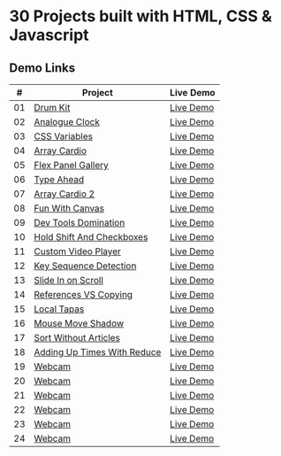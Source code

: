# 30 Projects built with HTML, CSS & Javascript

## Demo Links

| #   | Project                                                                                                                        | Live Demo                                                                                         |
| --- | ------------------------------------------------------------------------------------------------------------------------------ | ------------------------------------------------------------------------------------------------- |
| 01  | [Drum Kit](https://github.com/aykutulis/30-projects-html-css-js/tree/master/01-drum-kit)                                       | [Live Demo](https://aykutulis.github.io/30-projects-html-css-js/01-drum-kit)                      |
| 02  | [Analogue Clock](https://github.com/aykutulis/30-projects-html-css-js/tree/master/02-analogue-clock)                           | [Live Demo](https://aykutulis.github.io/30-projects-html-css-js/02-analogue-clock)                |
| 03  | [CSS Variables](https://github.com/aykutulis/30-projects-html-css-js/tree/master/03-css-variables)                             | [Live Demo](https://aykutulis.github.io/30-projects-html-css-js/03-css-variables)                 |
| 04  | [Array Cardio](https://github.com/aykutulis/30-projects-html-css-js/tree/master/04-array-cardio)                               | [Live Demo](https://aykutulis.github.io/30-projects-html-css-js/04-array-cardio)                  |
| 05  | [Flex Panel Gallery](https://github.com/aykutulis/30-projects-html-css-js/tree/master/05-flex-panel-gallery)                   | [Live Demo](https://aykutulis.github.io/30-projects-html-css-js/05-flex-panel-gallery)            |
| 06  | [Type Ahead](https://github.com/aykutulis/30-projects-html-css-js/tree/master/06-type-ahead)                                   | [Live Demo](https://aykutulis.github.io/30-projects-html-css-js/06-type-ahead)                    |
| 07  | [Array Cardio 2](https://github.com/aykutulis/30-projects-html-css-js/tree/master/07-array-cardio-2)                           | [Live Demo](https://aykutulis.github.io/30-projects-html-css-js/07-array-cardio-2)                |
| 08  | [Fun With Canvas](https://github.com/aykutulis/30-projects-html-css-js/tree/master/08-fun-with-canvas)                         | [Live Demo](https://aykutulis.github.io/30-projects-html-css-js/08-fun-with-canvas)               |
| 09  | [Dev Tools Domination](https://github.com/aykutulis/30-projects-html-css-js/tree/master/09-dev-tools-domination)               | [Live Demo](https://aykutulis.github.io/30-projects-html-css-js/09-dev-tools-domination)          |
| 10  | [Hold Shift And Checkboxes](https://github.com/aykutulis/30-projects-html-css-js/tree/master/10-hold-shift-and-checkboxes)     | [Live Demo](https://aykutulis.github.io/30-projects-html-css-js/10-hold-shift-and-checkboxes)     |
| 11  | [Custom Video Player](https://github.com/aykutulis/30-projects-html-css-js/tree/master/11-custom-video-player)                 | [Live Demo](https://aykutulis.github.io/30-projects-html-css-js/11-custom-video-player)           |
| 12  | [Key Sequence Detection](https://github.com/aykutulis/30-projects-html-css-js/tree/master/12-key-sequence-detection)           | [Live Demo](https://aykutulis.github.io/30-projects-html-css-js/12-key-sequence-detection)        |
| 13  | [Slide In on Scroll](https://github.com/aykutulis/30-projects-html-css-js/tree/master/13-slide-in-on-scroll)                   | [Live Demo](https://aykutulis.github.io/30-projects-html-css-js/13-slide-in-on-scroll)            |
| 14  | [References VS Copying](https://github.com/aykutulis/30-projects-html-css-js/tree/master/14-references-vs-copying)             | [Live Demo](https://aykutulis.github.io/30-projects-html-css-js/14-references-vs-copying)         |
| 15  | [Local Tapas](https://github.com/aykutulis/30-projects-html-css-js/tree/master/15-local-tapas)                                 | [Live Demo](https://aykutulis.github.io/30-projects-html-css-js/15-local-tapas)                   |
| 16  | [Mouse Move Shadow](https://github.com/aykutulis/30-projects-html-css-js/tree/master/16-mouse-move-shadow)                     | [Live Demo](https://aykutulis.github.io/30-projects-html-css-js/16-mouse-move-shadow)             |
| 17  | [Sort Without Articles](https://github.com/aykutulis/30-projects-html-css-js/tree/master/17-sort-without-articles)             | [Live Demo](https://aykutulis.github.io/30-projects-html-css-js/17-sort-without-articles)         |
| 18  | [Adding Up Times With Reduce](https://github.com/aykutulis/30-projects-html-css-js/tree/master/18-adding-up-times-with-reduce) | [Live Demo](https://aykutulis.github.io/30-projects-html-css-js/18-adding-up-times-with-reduce)   |
| 19  | [Webcam](https://github.com/aykutulis/30-projects-html-css-js/tree/master/19-webcam)                                           | [Live Demo](https://aykutulis.github.io/30-projects-html-css-js/19-webcam)                        |
| 20  | [Webcam](https://github.com/aykutulis/30-projects-html-css-js/tree/master/20-speech-detection)                                 | [Live Demo](https://aykutulis.github.io/30-projects-html-css-js/20-speech-detection)              |
| 21  | [Webcam](https://github.com/aykutulis/30-projects-html-css-js/tree/master/21-geolocation)                                      | [Live Demo](https://aykutulis.github.io/30-projects-html-css-js/21-geolocation)                   |
| 22  | [Webcam](https://github.com/aykutulis/30-projects-html-css-js/tree/master/22-follow-along-link-highlighter)                    | [Live Demo](https://aykutulis.github.io/30-projects-html-css-js/22-follow-along-link-highlighter) |
| 23  | [Webcam](https://github.com/aykutulis/30-projects-html-css-js/tree/master/23-speech-synthesis)                                 | [Live Demo](https://aykutulis.github.io/30-projects-html-css-js/23-speech-synthesis)              |
| 24  | [Webcam](https://github.com/aykutulis/30-projects-html-css-js/tree/master/24-sticky-nav)                                       | [Live Demo](https://aykutulis.github.io/30-projects-html-css-js/24-sticky-nav)                    |
